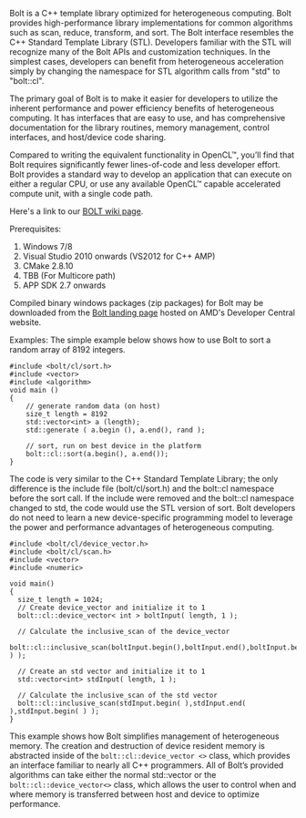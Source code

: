 Bolt is a C++ template library optimized for heterogeneous computing. Bolt provides high-performance library implementations for common algorithms such as scan, reduce, transform, and sort. The Bolt interface resembles the C++ Standard Template Library (STL). Developers familiar with the STL will recognize many of the Bolt APIs and customization techniques. In the simplest cases, developers can benefit from heterogeneous acceleration simply by changing the namespace for STL algorithm calls from "std" to "bolt::cl".

The primary goal of Bolt is to make it easier for developers to utilize the inherent performance and power efficiency benefits of heterogeneous computing.  It has interfaces that are easy to use, and has comprehensive documentation for the library routines, memory management, control interfaces, and host/device code sharing.

Compared to writing the equivalent functionality in OpenCL™, you’ll find that Bolt requires significantly fewer lines-of-code and less developer effort.  Bolt provides a standard way to develop an application that can execute on either a regular CPU, or use any available OpenCL™ capable accelerated compute unit, with a single code path.

Here's a link to our <a href="https://github.com/HSA-Libraries/bolt/wiki">BOLT wiki page</a>.

Prerequisites:

1.  Windows 7/8
2.  Visual Studio 2010 onwards (VS2012 for C++ AMP)
3.  CMake 2.8.10
4.  TBB (For Multicore path)
5.  APP SDK 2.7 onwards

Compiled binary windows packages (zip packages) for Bolt may be downloaded from the <a href="http://developer.amd.com/tools-and-sdks/heterogeneous-computing/amd-accelerated-parallel-processing-app-sdk/bolt-c-template-library/">Bolt landing page</a> hosted on AMD's Developer Central website.

Examples:
The simple example below shows how to use Bolt to sort a random array of 8192 integers.

    #include <bolt/cl/sort.h>
    #include <vector>
    #include <algorithm>
    void main ()
    {
        // generate random data (on host)
        size_t length = 8192
        std::vector<int> a (length);
        std::generate ( a.begin (), a.end(), rand );
    
        // sort, run on best device in the platform
        bolt::cl::sort(a.begin(), a.end());
    }

The code is very similar to the C++ Standard Template Library; the only difference is the include file (bolt/cl/sort.h) and the bolt::cl namespace before the sort call. If the include were removed and the bolt::cl namespace changed to std, the code would use the STL version of sort. Bolt developers do not need to learn a new device-specific programming model to leverage the power and performance advantages of heterogeneous computing.

    #include <bolt/cl/device_vector.h>
    #include <bolt/cl/scan.h>
    #include <vector>
    #include <numeric>
    
    void main()
    {
      size_t length = 1024;
      // Create device_vector and initialize it to 1
      bolt::cl::device_vector< int > boltInput( length, 1 );
    
      // Calculate the inclusive_scan of the device_vector
      bolt::cl::inclusive_scan(boltInput.begin(),boltInput.end(),boltInput.begin( ) );
    
      // Create an std vector and initialize it to 1
      std::vector<int> stdInput( length, 1 );
     
      // Calculate the inclusive_scan of the std vector
      bolt::cl::inclusive_scan(stdInput.begin( ),stdInput.end( ),stdInput.begin( ) );
    }

This example shows how Bolt simplifies management of heterogeneous memory.  The creation and destruction of device resident memory is abstracted inside of the `bolt::cl::device_vector <>` class, which provides an interface familiar to nearly all C++ programmers.  All of Bolt’s provided algorithms can take either the normal std::vector or the `bolt::cl::device_vector<>` class, which allows the user to control when and where memory is transferred between host and device to optimize performance.

